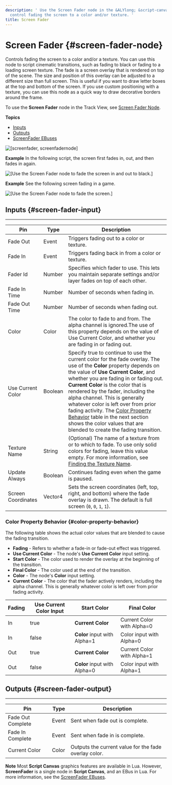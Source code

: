```yaml
---
description: ' Use the Screen Fader node in the &ALYlong; &script-canvas; editor to
  control fading the screen to a color and/or texture. '
title: Screen Fader
---
```

# Screen Fader {#screen-fader-node}

Controls fading the screen to a color and/or a texture\. You can use this node to script cinematic transitions, such as fading to black or fading to a loading screen texture\. The fade is a screen overlay that is rendered on top of the scene\. The size and position of this overlay can be adjusted to a different size than full screen\. This is useful if you want to draw letter boxes at the top and bottom of the screen\. If you use custom positioning with a texture, you can use this node as a quick way to draw decorative borders around the frame\.

To use the **Screen Fader** node in the Track View, see [Screen Fader Node](/docs/userguide/cinematics/track-view/nodes-screen-fader.md)\.

**Topics**
+ [Inputs](#screen-fader-input)
+ [Outputs](#screen-fader-output)
+ [ScreenFader EBuses](/docs/userguide/screen-fader-ebuses.md)

![\[screenfader, screenfadernode\]](/images/userguide/scripting/script-canvas/scriptcanvasnodes/script-canvas-screen-fader-node.png)

**Example**
In the following script, the screen first fades in, out, and then fades in again\.

![\[Use the Screen Fader node to fade the screen in and out to black.\]](/images/userguide/scripting/script-canvas/scriptcanvasnodes/enable-effect-color-correction-example-script.png)

**Example**
See the following screen fading in a game\.

![\[Use the Screen Fader node to fade the screen.\]](/images/userguide/scripting/script-canvas/scriptcanvasnodes/screen-fader-node-example.gif)

## Inputs {#screen-fader-input}


****

| Pin | Type | Description |
| --- | --- | --- |
|  Fade Out  | Event |  Triggers fading out to a color or texture\.  |
|  Fade In  |  Event  |  Triggers fading back in from a color or texture\.  |
|  Fader Id  | Number |  Specifies which fader to use\. This lets you maintain separate settings and/or layer fades on top of each other\.  |
|  Fade In Time  | Number | Number of seconds when fading in\. |
|  Fade Out Time  | Number | Number of seconds when fading out\. |
| Color | Color | The color to fade to and from\. The alpha channel is ignored\.The use of this property depends on the value of Use Current Color, and whether you are fading in or fading out\. |
|  Use Current Color  | Boolean |  Specify true to continue to use the current color for the fade overlay\. The use of the **Color** property depends on the value of **Use Current Color**, and whether you are fading in or fading out\. **Current Color** is the color that is rendered by the fader, including the alpha channel\. This is generally whatever color is left over from prior fading activity\. The [Color Property Behavior](#color-property-behavior) table in the next section shows the color values that are blended to create the fading transition\.  |
| Texture Name | String |  \(Optional\) The name of a texture from or to which to fade\. To use only solid colors for fading, leave this value empty\.  For more information, see [Finding the Texture Name](/docs/userguide/finding-texture-by-names.md)\.  |
| Update Always | Boolean |  Continues fading even when the game is paused\.  |
| Screen Coordinates | Vector4 |  Sets the screen coordinates \(left, top, right, and bottom\) where the fade overlay is drawn\. The default is full screen \(`0`, `0`, `1`, `1`\)\.  |

### Color Property Behavior {#color-property-behavior}

The following table shows the actual color values that are blended to cause the fading transition\.
+ **Fading** - Refers to whether a fade\-in or fade\-out effect was triggered\.
+ **Use Current Color** - The node's **Use Current Color** input setting\.
+ **Start Color** - The color used to render the overlay at the beginning of the transition\.
+ **Final Color** - The color used at the end of the transition\.
+ **Color** - The node's **Color** input setting\.
+ **Current Color** - The color that the fader actively renders, including the alpha channel\. This is generally whatever color is left over from prior fading activity\.


| Fading | Use Current Color Input | Start Color | Final Color |
| --- | --- | --- | --- |
| In | true |  **Current Color**  | Current Color with Alpha=0 |
| In | false |  **Color** input with Alpha=1  | Color input with Alpha=0 |
| Out | true |  **Current Color**  | Current Color with Alpha=1 |
| Out | false |  **Color** input with Alpha=0  | Color input with Alpha=1 |

## Outputs {#screen-fader-output}


****

| Pin | Type | Description |
| --- | --- | --- |
| Fade Out Complete | Event | Sent when fade out is complete\. |
| Fade In Complete | Event | Sent when fade in is complete\. |
| Current Color | Color | Outputs the current value for the fade overlay color\. |

**Note**
Most **Script Canvas** graphics features are available in Lua\. However, **ScreenFader** is a single node in **Script Canvas**, and an EBus in Lua\. For more information, see the [ScreenFader EBuses](/docs/userguide/screen-fader-ebuses.md)\.